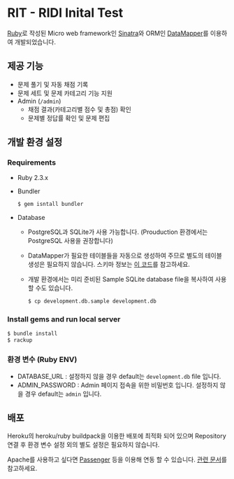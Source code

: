 # RIT - RIDI Inital Test

[Ruby](https://www.ruby-lang.org/)로 작성된 Micro web framework인 [Sinatra](http://www.sinatrarb.com/)와 ORM인 [DataMapper](http://datamapper.org/)를 이용하여 개발되었습니다.



## 제공 기능

* 문제 풀기 및 자동 채점 기록
* 문제 세트 및 문제 카테고리 기능 지원
* Admin (`/admin`)
  * 채점 결과(카테고리별 점수 및 총점) 확인
  * 문제별 정답률 확인 및 문제 편집



## 개발 환경 설정

### Requirements

* Ruby 2.3.x

* Bundler

  ```sh
  $ gem isntall bundler
  ```

* Database

  * PostgreSQL과 SQLite가 사용 가능합니다. (Prouduction 환경에서는 PostgreSQL 사용을 권장합니다)

  * DataMapper가 필요한 테이블들을 자동으로 생성하여 주므로 별도의 테이블 생성은 필요하지 않습니다. 스키마 정보는 [이 코드](src/model.rb)를 참고하세요.

  * 개발 환경에서는 미리 준비된 Sample SQLite database file을 복사하여 사용할 수도 있습니다.

    ```sh
    $ cp development.db.sample development.db
    ```

### Install gems and run local server

```sh
$ bundle install
$ rackup
```

### 환경 변수 (Ruby ENV)

- DATABASE_URL : 설정하지 않을 경우 default는 `development.db` file 입니다.
- ADMIN_PASSWORD : Admin 페이지 접속을 위한 비밀번호 입니다. 설정하지 않을 경우 default는 `admin` 입니다.



## 배포

Heroku의 heroku/ruby buildpack을 이용한 배포에 최적화 되어 있으며 Repository 연결 후 환경 변수 설정 외의 별도 설정은 필요하지 않습니다.

Apache를 사용하고 싶다면 [Passenger](https://www.phusionpassenger.com/) 등을 이용해 연동 할 수 있습니다. [관련 문서](https://www.phusionpassenger.com/library/walkthroughs/start/ruby.html)를 참고하세요.

